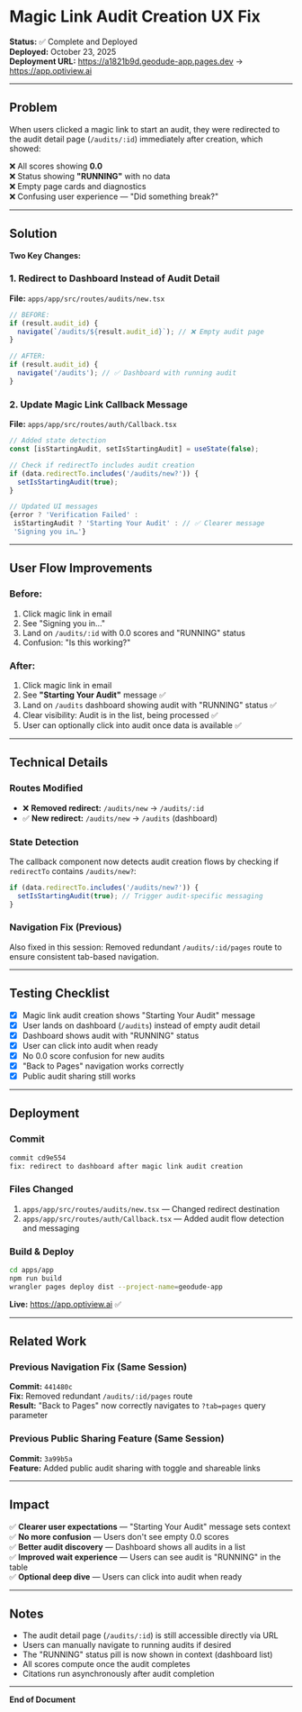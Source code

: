 # Magic Link Audit Creation UX Fix

**Status:** ✅ Complete and Deployed  
**Deployed:** October 23, 2025  
**Deployment URL:** https://a1821b9d.geodude-app.pages.dev → https://app.optiview.ai

---

## Problem

When users clicked a magic link to start an audit, they were redirected to the audit detail page (`/audits/:id`) immediately after creation, which showed:

❌ All scores showing **0.0**  
❌ Status showing **"RUNNING"** with no data  
❌ Empty page cards and diagnostics  
❌ Confusing user experience — "Did something break?"

---

## Solution

**Two Key Changes:**

### 1. Redirect to Dashboard Instead of Audit Detail
**File:** `apps/app/src/routes/audits/new.tsx`

```typescript
// BEFORE:
if (result.audit_id) {
  navigate(`/audits/${result.audit_id}`); // ❌ Empty audit page
}

// AFTER:
if (result.audit_id) {
  navigate('/audits'); // ✅ Dashboard with running audit
}
```

### 2. Update Magic Link Callback Message
**File:** `apps/app/src/routes/auth/Callback.tsx`

```typescript
// Added state detection
const [isStartingAudit, setIsStartingAudit] = useState(false);

// Check if redirectTo includes audit creation
if (data.redirectTo.includes('/audits/new?')) {
  setIsStartingAudit(true);
}

// Updated UI messages
{error ? 'Verification Failed' : 
 isStartingAudit ? 'Starting Your Audit' : // ✅ Clearer message
 'Signing you in…'}
```

---

## User Flow Improvements

### Before:
1. Click magic link in email
2. See "Signing you in…"
3. Land on `/audits/:id` with 0.0 scores and "RUNNING" status
4. Confusion: "Is this working?"

### After:
1. Click magic link in email
2. See **"Starting Your Audit"** message ✅
3. Land on `/audits` dashboard showing audit with "RUNNING" status ✅
4. Clear visibility: Audit is in the list, being processed ✅
5. User can optionally click into audit once data is available ✅

---

## Technical Details

### Routes Modified
- ❌ **Removed redirect:** `/audits/new` → `/audits/:id`
- ✅ **New redirect:** `/audits/new` → `/audits` (dashboard)

### State Detection
The callback component now detects audit creation flows by checking if `redirectTo` contains `/audits/new?`:

```typescript
if (data.redirectTo.includes('/audits/new?')) {
  setIsStartingAudit(true); // Trigger audit-specific messaging
}
```

### Navigation Fix (Previous)
Also fixed in this session: Removed redundant `/audits/:id/pages` route to ensure consistent tab-based navigation.

---

## Testing Checklist

- [x] Magic link audit creation shows "Starting Your Audit" message
- [x] User lands on dashboard (`/audits`) instead of empty audit detail
- [x] Dashboard shows audit with "RUNNING" status
- [x] User can click into audit when ready
- [x] No 0.0 score confusion for new audits
- [x] "Back to Pages" navigation works correctly
- [x] Public audit sharing still works

---

## Deployment

### Commit
```bash
commit cd9e554
fix: redirect to dashboard after magic link audit creation
```

### Files Changed
1. `apps/app/src/routes/audits/new.tsx` — Changed redirect destination
2. `apps/app/src/routes/auth/Callback.tsx` — Added audit flow detection and messaging

### Build & Deploy
```bash
cd apps/app
npm run build
wrangler pages deploy dist --project-name=geodude-app
```

**Live:** https://app.optiview.ai ✅

---

## Related Work

### Previous Navigation Fix (Same Session)
**Commit:** `441480c`  
**Fix:** Removed redundant `/audits/:id/pages` route  
**Result:** "Back to Pages" now correctly navigates to `?tab=pages` query parameter  

### Previous Public Sharing Feature (Same Session)
**Commit:** `3a99b5a`  
**Feature:** Added public audit sharing with toggle and shareable links  

---

## Impact

✅ **Clearer user expectations** — "Starting Your Audit" message sets context  
✅ **No more confusion** — Users don't see empty 0.0 scores  
✅ **Better audit discovery** — Dashboard shows all audits in a list  
✅ **Improved wait experience** — Users can see audit is "RUNNING" in the table  
✅ **Optional deep dive** — Users can click into audit when ready  

---

## Notes

- The audit detail page (`/audits/:id`) is still accessible directly via URL
- Users can manually navigate to running audits if desired
- The "RUNNING" status pill is now shown in context (dashboard list)
- All scores compute once the audit completes
- Citations run asynchronously after audit completion

---

**End of Document**


